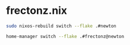 # frectonz.nix

```bash
sudo nixos-rebuild switch --flake .#newton
```

```bash
home-manager switch --flake .#frectonz@newton
```
